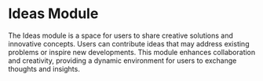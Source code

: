 # Ideas Module
The Ideas module is a space for users to share creative solutions and innovative concepts. Users can contribute ideas that may address existing problems or inspire new developments. This module enhances collaboration and creativity, providing a dynamic environment for users to exchange thoughts and insights.
